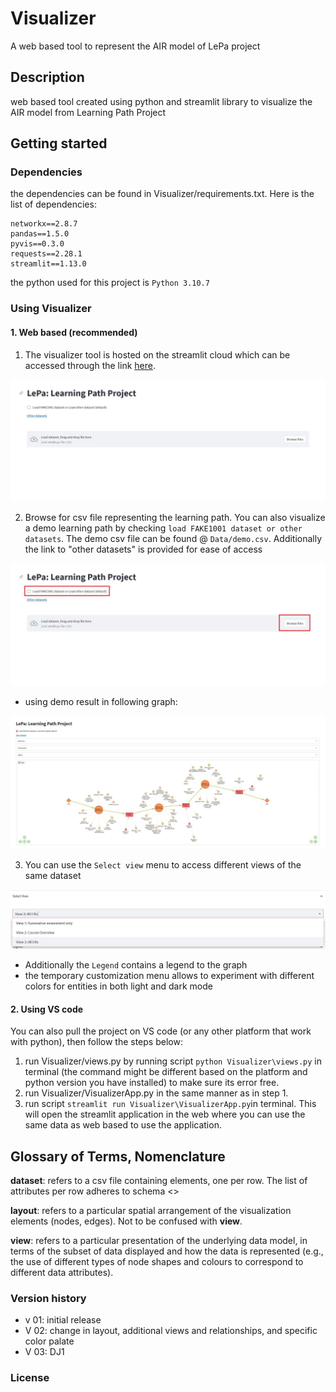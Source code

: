 # Visualizer
A web based tool to represent the AIR model of LePa project

## Description
web based tool created using python and streamlit library to visualize the AIR model from Learning Path Project
## Getting started

### Dependencies
the dependencies can be found in Visualizer/requirements.txt. Here is the list of dependencies:
```
networkx==2.8.7
pandas==1.5.0
pyvis==0.3.0
requests==2.28.1
streamlit==1.13.0

```
the python used for this project is `Python 3.10.7`
### Using Visualizer

#### 1. Web based (recommended)
1. The visualizer tool is hosted on the streamlit cloud which can be accessed through the link 
<a href="https://lepa-yu-visualizer-visualizervisualizerapp-development-s04wnp.streamlit.app/" target="_blank">here</a>. 

![visualizer on streamlit cloud](https://github.com/LePa-YU/Visualizer/blob/a330661f7664f7dd617e8481dd4d012a415f538b/images/appDemo1.JPG)

2. Browse for csv file representing the learning path. You can also visualize a demo learning path by checking `load FAKE1001 dataset or other datasets`. The demo csv file can be found @ `Data/demo.csv`. Additionally the link to "other datasets" is provided for ease of access

![visualizer on streamlit cloud](https://github.com/LePa-YU/Visualizer/blob/a330661f7664f7dd617e8481dd4d012a415f538b/images/appDemo2.jpg)

- using demo result in following graph:

![visualizer demo on streamlit cloud](https://github.com/LePa-YU/Visualizer/blob/a330661f7664f7dd617e8481dd4d012a415f538b/images/appDemo3.jpg)

3. You can use the `Select view` menu to access different views of the same dataset

![visualizer on streamlit cloud](https://github.com/LePa-YU/Visualizer/blob/a330661f7664f7dd617e8481dd4d012a415f538b/images/appDemo4.jpg)

- Additionally the `Legend` contains a legend to the graph
- the temporary customization menu allows to experiment with different  colors for entities in both light and dark mode



#### 2. Using VS code
You can also pull the project on VS code (or any other platform that work with python), then follow the steps below:

1. run Visualizer/views.py by running script `python Visualizer\views.py` in terminal (the command might be different based on the platform and python version you have installed) to make sure its error free. 
2. run Visualizer/VisualizerApp.py in the same manner as in step 1. 
3. run script `streamlit run Visualizer\VisualizerApp.py`in terminal. This will open the streamlit application in the web where you can use the same data as web based to use the application. 

## Glossary of Terms, Nomenclature

**dataset**: refers to a csv file containing elements, one per row.  The list of attributes per row adheres to schema <<INSERT SCHEMA IDENTIFIER>>

**layout**: refers to a particular spatial arrangement of the visualization elements (nodes, edges).  Not to be confused with **view**.

**view**: refers to a particular presentation of the underlying data model, in terms of the subset of data displayed and how the data is represented (e.g., the use of different types of node shapes and colours to correspond to different data attributes).
 

### Version history
- v 01: initial release
- V 02: change in layout, additional views and relationships, and specific color palate
- V 03: DJ1

### License
